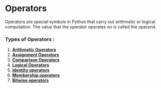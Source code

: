 # Operators
Operators are special symbols in Python that carry out arithmetic or logical computation. The value that the operator operates on is called the operand.

### Types of Operators :

1. [**Arithmetic Operators**]()
2. [**Assignment Operators**]()
3. [**Comparison Operators**]()
4. [**Logical Operators**]()
5. [**Identity operators**]()
6. [**Membership operators**]()
7. [**Bitwise operators**]()